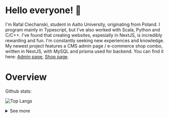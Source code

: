 # Hello everyone! :wave:

I'm Rafal Ciechanski, student in Aalto University, originating from Poland. I program mainly in Typescript, but I've also worked with Scala, Python and C/C++. I've found that creating websites, espesially in NextJS, is incredibly rewarding and fun. I'm constantly seeking new experiences and knowledge. My newest project features a CMS admin page / e-commerce shop combo, written in NextJS, with MySQL and prisma used for backend. You can find it here: [Admin page](https://github.com/Sdfeagt/E-commerce-admin-page), [Shop page](https://github.com/Sdfeagt/E-commerce-shop-page).

# Overview
Github stats:

![Top Langs](https://github-readme-stats.vercel.app/api/top-langs/?username=sdfeagt&hide_progress=true)

<details>

<summary>See more</summary>

## My skills :books:

### Web development

* Javascript/Typescript
* NextJS
* HTML, CSS
* TailwindCSS
* Eta
* Deno
* NodeJS
* MongoDB
* Prisma
* Firestore
* MySQL

### Programming

* Scala 3
* Python
* Jupyter Notebook
* C/C++



## Where to reach me :email:

You can alwaysn reach me at rafalciechanski15@gmail.com.


</details>



<!---
Sdfeagt/Sdfeagt is a ✨ special ✨ repository because its `README.md` (this file) appears on your GitHub profile.
You can click the Preview link to take a look at your changes.
--->


